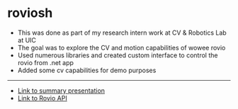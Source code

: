 # roviosh

* This was done as part of my research intern work at CV & Robotics Lab at UIC
* The goal was to explore the CV and motion capabilities of wowee rovio
* Used numerous libraries and created custom interface to control the rovio from .net app
* Added some cv capabilities for demo purposes

---
* [Link to summary presentation](RovioSh.pdf)
* [Link to Rovio API](Rovio_API_Specifications_v1.2.pdf)
